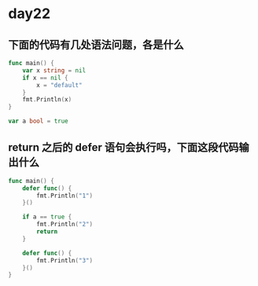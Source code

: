 # day22

## 下面的代码有几处语法问题，各是什么

```go
func main() {
    var x string = nil
    if x == nil {
        x = "default"
    }
    fmt.Println(x)
}

var a bool = true
```

## return 之后的 defer 语句会执行吗，下面这段代码输出什么

```go
func main() {
    defer func() {
        fmt.Println("1")
    }()

    if a == true {
        fmt.Println("2")
        return
    }

    defer func() {
        fmt.Println("3")
    }()
}
```
